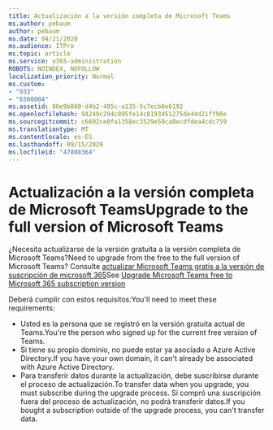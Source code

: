```yaml
---
title: Actualización a la versión completa de Microsoft Teams
ms.author: pebaum
author: pebaum
ms.date: 04/21/2020
ms.audience: ITPro
ms.topic: article
ms.service: o365-administration
ROBOTS: NOINDEX, NOFOLLOW
localization_priority: Normal
ms.custom:
- "933"
- "6500004"
ms.assetid: 86e9b860-d4b2-495c-a135-5c7ecb8e6192
ms.openlocfilehash: 94249c294c095fe14c8193451275de44d21ff90e
ms.sourcegitcommit: c6692ce0fa1358ec3529e59ca0ecdfdea4cdc759
ms.translationtype: MT
ms.contentlocale: es-ES
ms.lasthandoff: 09/15/2020
ms.locfileid: "47808364"
---
```

# <a name="upgrade-to-the-full-version-of-microsoft-teams"></a><span data-ttu-id="802b0-102">Actualización a la versión completa de Microsoft Teams</span><span class="sxs-lookup"><span data-stu-id="802b0-102">Upgrade to the full version of Microsoft Teams</span></span>

<span data-ttu-id="802b0-103">¿Necesita actualizarse de la versión gratuita a la versión completa de Microsoft Teams?</span><span class="sxs-lookup"><span data-stu-id="802b0-103">Need to upgrade from the free to the full version of Microsoft Teams?</span></span> <span data-ttu-id="802b0-104">Consulte [actualizar Microsoft Teams gratis a la versión de suscripción de microsoft 365](https://docs.microsoft.com/microsoftteams/upgrade-freemium)</span><span class="sxs-lookup"><span data-stu-id="802b0-104">See [Upgrade Microsoft Teams free to Microsoft 365 subscription version](https://docs.microsoft.com/microsoftteams/upgrade-freemium)</span></span>

<span data-ttu-id="802b0-105">Deberá cumplir con estos requisitos:</span><span class="sxs-lookup"><span data-stu-id="802b0-105">You'll need to meet these requirements:</span></span>

- <span data-ttu-id="802b0-106">Usted es la persona que se registró en la versión gratuita actual de Teams.</span><span class="sxs-lookup"><span data-stu-id="802b0-106">You're the person who signed up for the current free version of Teams.</span></span>
- <span data-ttu-id="802b0-107">Si tiene su propio dominio, no puede estar ya asociado a Azure Active Directory.</span><span class="sxs-lookup"><span data-stu-id="802b0-107">If you have your own domain, it can't already be associated with Azure Active Directory.</span></span>
- <span data-ttu-id="802b0-108">Para transferir datos durante la actualización, debe suscribirse durante el proceso de actualización.</span><span class="sxs-lookup"><span data-stu-id="802b0-108">To transfer data when you upgrade, you must subscribe during the upgrade process.</span></span> <span data-ttu-id="802b0-109">Si compró una suscripción fuera del proceso de actualización, no podrá transferir datos.</span><span class="sxs-lookup"><span data-stu-id="802b0-109">If you bought a subscription outside of the upgrade process, you can't transfer data.</span></span>
